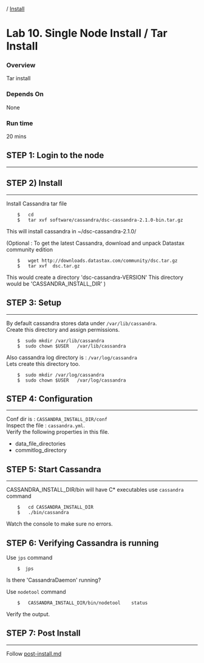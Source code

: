 <link rel='stylesheet' href='../assets/css/main.css'/>

 / [Install](README.md) 

Lab 10. Single Node Install / Tar Install
====================

### Overview
Tar install

### Depends On 
None

### Run time
20 mins


## STEP 1:  Login to the node
----------------------------


## STEP 2)  Install
----------------------------
Install Cassandra tar file
```
    $   cd
    $   tar xvf software/cassandra/dsc-cassandra-2.1.0-bin.tar.gz
```

This will install cassandra in ~/dsc-cassandra-2.1.0/

(Optional : To get the latest Cassandra, download and unpack Datastax community edition
```
    $   wget http://downloads.datastax.com/community/dsc.tar.gz
    $   tar xvf  dsc.tar.gz
```

This would create a directory 'dsc-cassandra-VERSION'
This directory would be 'CASSANDRA_INSTALL_DIR'
)


## STEP 3: Setup
----------------------------
By default cassandra stores data under `/var/lib/cassandra`.   
Create this directory and assign permissions.   
```
    $  sudo mkdir /var/lib/cassandra
    $  sudo chown $USER   /var/lib/cassandra
```

Also cassandra log directory is : `/var/log/cassandra`   
Lets create this directory too.
```
    $  sudo mkdir /var/log/cassandra
    $  sudo chown $USER   /var/log/cassandra
```


## STEP 4:  Configuration
----------------------------
Conf dir is : `CASSANDRA_INSTALL_DIR/conf`  
Inspect the file  : `cassandra.yml`.   
Verify the following properties in this file.  
- data_file_directories
- commitlog_directory


## STEP 5:  Start Cassandra
----------------------------
CASSANDRA_INSTALL_DIR/bin  will have C* executables
use `cassandra` command
```
    $   cd CASSANDRA_INSTALL_DIR
    $   ./bin/cassandra
```

Watch the console to make sure no errors.


## STEP 6:  Verifying Cassandra is running
Use `jps` command
```
    $  jps
```
Is there 'CassandraDaemon' running?

Use `nodetool` command
```
    $   CASSANDRA_INSTALL_DIR/bin/nodetool    status
```

Verify the output.


## STEP 7: Post Install
----------------------------
Follow [post-install.md](post-install.md)
